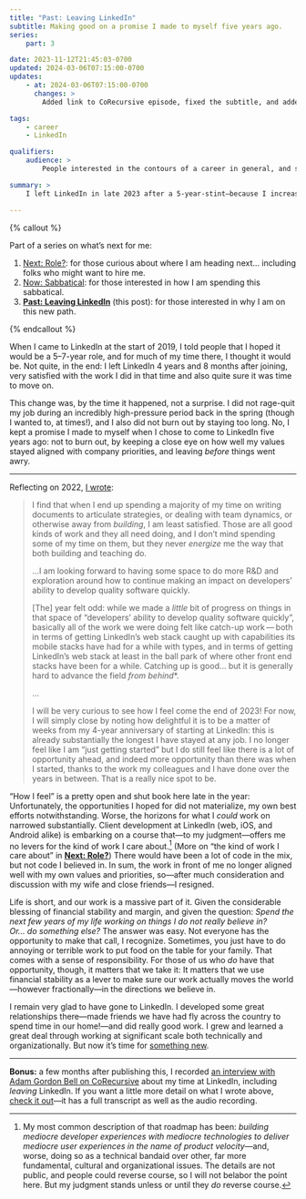 ```yaml
---
title: "Past: Leaving LinkedIn"
subtitle: Making good on a promise I made to myself five years ago.
series:
    part: 3

date: 2023-11-12T21:45:03-0700
updated: 2024-03-06T07:15:00-0700
updates:
    - at: 2024-03-06T07:15:00-0700
      changes: >
        Added link to CoRecursive episode, fixed the subtitle, and added a summary.

tags:
    - career
    - LinkedIn

qualifiers:
    audience: >
        People interested in the contours of a career in general, and specifically who care about why I left LinkedIn earlier this fall.

summary: >
    I left LinkedIn in late 2023 after a 5-year-stint—because I increasingly differed with the company’s cultural and technical direction.

---
```


{% callout %}

Part of a series on what’s next for me:

1. [Next: Role?](/journal/next/role/): for those curious about where I am heading next… including folks who might want to hire me.
2. [Now: Sabbatical](/journal/next/sabbatical/): for those interested in how I am spending this sabbatical.
3. [**Past: Leaving LinkedIn**](/journal/next/leaving-linkedin/) (this post): for those interested in why I am on this new path.

{% endcallout %}

When I came to LinkedIn at the start of 2019, I told people that I hoped it would be a 5–7-year role, and for much of my time there, I thought it would be. Not quite, in the end: I left LinkedIn 4 years and 8 months after joining, very satisfied with the work I did in that time and also quite sure it was time to move on.

This change was, by the time it happened, not a surprise. I did not rage-quit my job during an incredibly high-pressure period back in the spring (though I wanted to, at times!), and I also did not burn out by staying too long. No, I kept a promise I made to myself when I chose to come to LinkedIn five years ago: not to burn out, by keeping a close eye on how well my values stayed aligned with company priorities, and leaving *before* things went awry.

---

Reflecting on 2022, [I wrote](https://v5.chriskrycho.com/journal/2022-in-review/professional/):

> I find that when I end up spending a majority of my time on writing documents to articulate strategies, or dealing with team dynamics, or otherwise away from *building*, I am least satisfied. Those are all good kinds of work and they all need doing, and I don’t mind spending some of my time on them, but they never *energize* me the way that both building and teaching do.
>
> …I am looking forward to having some space to do more R&D and exploration around how to continue making an impact on developers’ ability to develop quality software quickly.
>
> [The] year felt odd: while we made a *little* bit of progress on things in that space of “developers’ ability to develop quality software quickly”, basically all of the work we were doing felt like catch-up work — both in terms of getting LinkedIn’s web stack caught up with capabilities its mobile stacks have had for a while with types, and in terms of getting LinkedIn’s web stack at least in the ball park of where other front end stacks have been for a while. Catching up is good… but it is generally hard to advance the field *from behind*\*.
>
> …
>
> I will be very curious to see how I feel come the end of 2023! For now, I will simply close by noting how delightful it is to be a matter of weeks from my 4-year anniversary of starting at LinkedIn: this is already substantially the longest I have stayed at any job. I no longer feel like I am “just getting started” but I do still feel like there is a lot of opportunity ahead, and indeed more opportunity than there was when I started, thanks to the work my colleagues and I have done over the years in between. That is a really nice spot to be.

“How I feel” is a pretty open and shut book here late in the year: Unfortunately, the opportunities I hoped for did not materialize, my own best efforts notwithstanding. Worse, the horizons for what I *could* work on narrowed substantially. Client development at LinkedIn (web, iOS, and Android alike) is embarking on a course that—to my judgment—offers me no levers for the kind of work I care about.[^1] (More on “the kind of work I care about” in [**Next: Role?**](/journal/next/role/)) There would have been a lot of code in the mix, but not code I believed in. In sum, the work in front of me no longer aligned well with my own values and priorities, so—after much consideration and discussion with my wife and close friends—I resigned.

Life is short, and our work is a massive part of it. Given the considerable blessing of financial stability and margin, and given the question: *Spend the next few years of my life working on things I do not really believe in? Or… do something else?* The answer was easy. Not everyone has the opportunity to make that call, I recognize. Sometimes, you just have to do annoying or terrible work to put food on the table for your family.  That comes with a sense of responsibility. For those of us who *do* have that opportunity, though, it matters that we take it: It matters that we use financial stability as a lever to make sure our work actually moves the world—however fractionally—in the directions we believe in.

I remain very glad to have gone to LinkedIn. I developed some great relationships there—made friends we have had fly across the country to spend time in our home!—and did really good work. I grew and learned a great deal through working at significant scale both technically and organizationally. But now it’s time for [something new](/journal/next/role/).

---

**Bonus:** a few months after publishing this, I recorded [an interview with Adam Gordon Bell on CoRecursive][cr] about my time at LinkedIn, including *leaving* LinkedIn. If you want a little more detail on what I wrote above, [check it out][cr]—it has a full transcript as well as the audio recording.

[cr]: https://corecursive.com/leaving-linkedin-with-chris-krycho/



[^1]:	My most common description of that roadmap has been: *building mediocre developer experiences with mediocre technologies to deliver mediocre user experiences in the name of product velocity*—and, worse, doing so as a technical bandaid over other, far more fundamental, cultural and organizational issues. The details are not public, and people could reverse course, so I will not belabor the point here. But my judgment stands unless or until they *do* reverse course.
